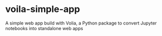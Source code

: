 # voila-simple-app
A simple web app build with Volia, a Python package to convert Jupyter notebooks into standalone web apps
